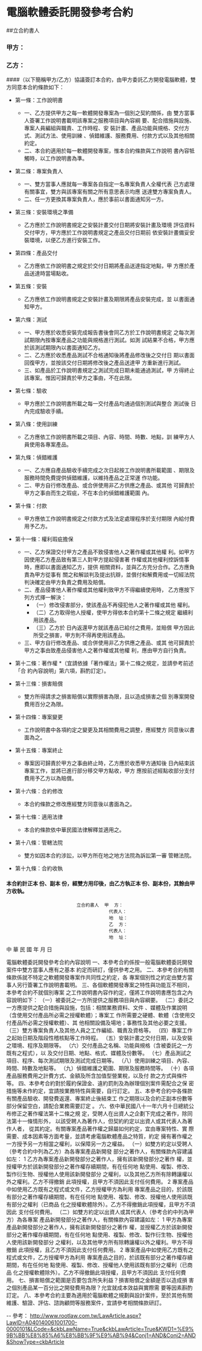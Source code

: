 
電腦軟體委託開發參考合約
========================

##立合約書人

### 甲方：
    
### 乙方：
    
####（以下簡稱甲方/乙方）協議簽訂本合約，由甲方委託乙方開發電腦軟體，雙方同意本合約條款如下：

* 第一條：工作說明書
  * 一、乙方提供甲方之每一軟體開發專案為一個別之契約關係，由
            雙方當事人簽署工作說明書載明該專案之服務項目與內容綱
            要、配合措施與設施、專案人員編組與職責、工作時程、安
            裝計畫、產品功能與規格、交付方式、測試方法、使用訓練
            、偵錯維護、服務費用、付款方式以及其他相關約定。
  * 二、本合約適用於每一軟體開發專案，惟本合約條款與工作說明
            書內容牴觸時，以工作說明書為準。

* 第二條：專案負責人
  * 一、雙方當事人應就每一專案各自指定一名專案負責人全權代表
            己方處理有關事宜，雙方與該專案有關之所有意思表示均應
            送達雙方專案負責人。
  * 二、任一方更換其專案負責人，應於事前以書面通知另一方。
* 第三條：安裝環境之準備
  * 乙方應於工作說明書規定之安裝計畫交付日期將安裝計畫及環境
        評估資料交付甲方，甲方應於工作說明書規定之產品交付日期前
        依安裝計畫備妥安裝環境，以便乙方進行安裝工作。
* 第四條：產品交付
  * 乙方應依工作說明書之規定於交付日期將產品送達指定地點，甲
        方應於產品送達時當場點收。
* 第五條：安裝
  * 乙方應依工作說明書規定之安裝計畫及期限將產品安裝完成，並
        以書面通知甲方。
* 第六條：測試
  * 一、甲方應於收悉安裝完成報告書後會同乙方於工作說明書規定
            之每次測試期限內按專案產品之功能與規格進行測試。如測
            試結果不合格，甲方應於該測試期限內以書面通知乙方。
  * 二、乙方應於收悉產品測試不合格通知後將產品修改後之交付日
            期以書面回復甲方，並按該交付日期將修改後之產品送達甲
            方重新進行測試。
  * 三、如產品於工作說明書規定之測試完成日期未能通過測試，甲
            方得終止該專案。惟因可歸責於甲方之事由，不在此限。
* 第七條：驗收
  * 甲方應於工作說明書所載之每一交付產品均通過個別測試與整合
        測試後  日內完成驗收手續。
* 第八條：使用訓練
  * 乙方應依工作說明書所載之項目、內容、時間、時數、地點，訓
        練甲方人員使用各專案產品。
* 第九條：偵錯維護
  * 一、乙方應自產品驗收手續完成之次日起按工作說明書所載範圍
            、期限及服務時間免費提供偵錯維護，以維持產品之正常運
            作功能。
  * 二、甲方自行修改產品、或合併使用非乙方供應之產品、或其他
            可歸責於甲方之事由而生之瑕疵，不在本合約偵錯維護範圍
            內。
* 第十條：付款
  * 甲方應依工作說明書規定之付款方式及法定處理程序於支付期限
        內給付費用予乙方。
* 第十一條：權利瑕疵擔保
  * 一、乙方保證交付甲方之產品不致侵害他人之著作權或其他權
              利。如甲方因使用乙方產品致有第三人對甲方提起侵害著
              作權或其他權利控訴情事時，應即以書面通知乙方，提供
              相關資料，並與乙方充分合作。乙方應負責為甲方從事有
              關之和解談判及提出抗辯，並償付和解費用或一切經法院
              判決確定由甲方負責之費用及賠償。
  * 二、產品侵害他人著作權或其他權利致甲方不得繼續使用時，
              乙方應按下列方式擇一解決：
    * （一）修改侵害部分，使該產品不再侵犯他人之著作權或其他
                權利。
    * （二）乙方取得他人授權，使甲方得依本合約第十二條之規定
                繼續利用該產品。
    * （三）乙方於  日內返還甲方就該產品已給付之費用，並賠償
                甲方因此所受之損害，甲方則不得再使用該產品。
  * 三、甲方自行修改產品、或合併使用非乙方供應之產品、或其
              他可歸責於甲方之事由致產品侵害他人之著作權或其他權
              利，應由甲方自行負責。
* 第十二條：著作權
  *（宜請依據「著作權法」第十二條之規定，並請參考前述「合
          約內容說明」第六項，斟酌訂定）。
* 第十三條：損害賠償
  * 雙方所得請求之損害賠償以實際損害為限，且以造成損害之個
          別專案開發費用百分之為限。
* 第十四條：專案變更
  * 工作說明書中各項約定之變更及其相關費用之調整，應經雙方
          同意後以書面為之。
* 第十五條：專案終止
  * 專案因可歸責於甲方之事由終止時，乙方應於收悉甲方通知後
            日內結束該專案工作，並將已進行部分移交甲方點收，甲方
          應按前述經點收部分支付費用予乙方以為賠償。
* 第十六條：合約修改
  * 本合約條款之修改應經雙方同意後以書面為之。
* 第十七條：適用法律
  * 本合約條款依中華民國法律解釋並適用之。
* 第十八條：管轄法院
  * 雙方如因本合約涉訟，以甲方所在地之地方法院為訴訟第一審
          管轄法院。
* 第十九條：合約收執

#### 本合約計正本  份、副本  份，經雙方用印後，由乙方執正本  份、副本份，其餘由甲方收執。

                              立合約書人  甲  方：
                                          代表人：
                                          地  址：
                                          乙  方：
                                          代表人：
                                          地  址：
中      華      民      國           年           月          日


電腦軟體委託開發參考合約內容說明
一、本參考合約係按一般電腦軟體委託開發案件中雙方當事人應有之基本
    約定而研訂，僅供參考之用。
二、本參考合約有關條款係就不特定之軟體開發專案作共同性之約定，各
    專案個別性之約定由雙方當事人另行簽署工作說明書載明。
三、各個軟體開發專案之特性與功能互不相同，本參考合約不就個別專案
    之工作說明書內容作約定，僅將工作說明書應包含之內容說明如下：
（一）被委託之一方所提供之服務項目與內容綱要。
（二）委託之一方應提供之配合措施與設施，包括：相關業務資料、文件
      、媒體及作業說明（含使用交付產品所必需之授權軟體）；專案工
      作所需要之硬體、軟體（含使用交付產品所必需之授權軟體）、其
      他相關設備及場地；事務性及其他必要之支援。
（三）雙方專案負責人及其他人員之工作編組、職責及資格等。
（四）專案工作之起始日期及階段性稽核點等工作時程。
（五）安裝計畫之交付日期，以及安裝之環境、程序及期限等。
（六）交付產品之名稱、功能與規格（含被委託之一方既有之程式），以
      及交付日期、地點、格式、媒體及份數等。
（七）產品測試之項目、程序、每次測試期限及測試完成日期等。
（八）使用訓練之項目、內容、時間、時數及地點等。
（九）偵錯維護之範圍、期限及服務時間等。
（十）各項產品服務費用之計費方式、金額及所含加值型營業稅，以及付
      款之方式與條件等。
四、本參考合約對於履約保證金、違約罰則及為辦理個別案件需配合之保
    密措施等未作約定，宜請按業務特性與需要，自行訂定。
五、本參考合約中各條款有關產品驗收、開發費返還、專案終止後結束工
    作之期限以及合約正副本份數等部分保留空白，請配合業務需要訂定
    。
六、依中華民國八十一年六月十日總統公布修正之著作權法第十二條之規
    定，受聘人在出資人之企劃下完成之著作，除同法第十一條情形外，
    以該受聘人為著作人，但契約約定以出資人或其代表人為著作人者，
    從其約定。有關專案產品著作權之歸屬如何約定，宜由專案特性、實
    際需要、成本因素等方面考量，並請考慮電腦軟體產品之特質，約定
    擁有著作權之一方授予另一方相當之權利，以保障另一方之權益。
（一）如雙方約定以受聘人（參考合約中列為乙方）為各專案產品新開發
      部分之著作人，有關條款內容建議如左：
      1 乙方為專案產品新開發部分之著作人，擁有該新開發部分之著作
        權，並授權甲方於該新開發部分之著作權存續期間，有在任何地
        點使用、複製、修改、製作衍生物、授權他人使用該新開發部分
        之權利，以及其他乙方所有除轉讓權以外之權利。乙方不得撤銷
        此項授權，且甲方不須因此支付任何費用。
      2 專案產品中如使用乙方既有之程式或文件，乙方授權甲方為利用
        專案產品之目的，於該既有部分之著作權存續期間，有在任何地
        點使用、複製、修改、授權他人使用該既有部分之權利（已商品
        化之授權軟體除外）。乙方不得撤銷此項授權，且甲方不須因此
        支付任何費用。
（二）如雙方約定以出資人或其代表人（參考合約中列為甲方）為各專案
      產品新開發部分之著作人，有關條款內容建議如左：
      1 甲方為專案產品新開發部分之著作人，擁有該新開發部分之著作
        權，並授權乙方於該新開發部分之著作權存續期間，有在任何地
        點使用、複製、修改、製作衍生物、授權他人使用該新開發部分
        之權利，以及其他甲方所有除轉讓權以外之權利。甲方不得撤銷
        此項授權，且乙方不須因此支付任何費用。
      2 專案產品中如使用乙方既有之程式或文件，乙方授權甲方為利用
        專案產品之目的，於該既有部分之著作權存續期間，有在任何地
        點使用、複製、修改、授權他人使用該既有部分之權利（已商品
        化之授權軟體除外）。乙方不得撤銷此項授權，且甲方不須因此
        支付任何費用。
七、損害賠償之範圍是否要包含所失利益？損害賠償之金額是否以造成損
    害之個別產品某一百分比之開發費用為限？允宜就成本效益與實際需
    要等因素斟酌訂定。
八、本參考合約主要為適用於電腦軟體之規劃與設計案件，至於其他有關
    維護、驗證、評估、諮詢顧問等服務案件，宜請參考相關條款研訂。

--
參考：
http://www.rootlaw.com.tw/LawArticle.aspx?LawID=A040140061001700-0000101&LCode=&ckbLawName=True&ckbLawArticle=True&KWD1=%E9%9B%BB%E8%85%A6%E8%BB%9F%E9%AB%94&Conj1=AND&Conj2=AND&ShowType=ckbArticle

